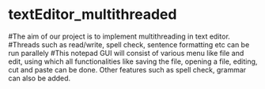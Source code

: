 # textEditor_multithreaded

#The aim of our project is to implement multithreading in text editor. 
#Threads such as read/write, spell check, sentence formatting etc can be run parallely
#This notepad GUI will consist of various menu like file and edit, using which all functionalities like saving the file, opening a file, editing, cut and paste can be done. Other features such as spell check, grammar can also be added. 
